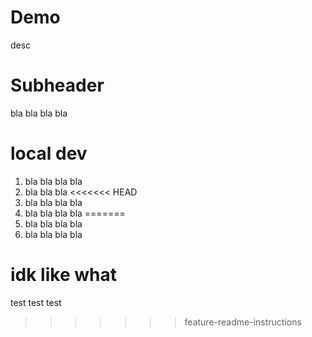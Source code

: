 # Demo

desc

# Subheader

bla bla bla bla

# local dev

1. bla bla bla bla
1. bla bla bla
<<<<<<< HEAD
1. bla bla bla bla
1. bla bla bla bla
=======
2. bla bla bla bla
3. bla bla bla bla

# idk like what

test test test
>>>>>>> feature-readme-instructions
